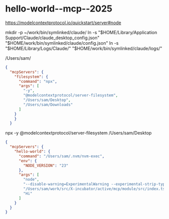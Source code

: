 # hello-world--mcp--2025

https://modelcontextprotocol.io/quickstart/server#node

mkdir -p ~/work/bin/symlinked/claude/
ln -s "$HOME/Library/Application Support/Claude/claude_desktop_config.json" "$HOME/work/bin/symlinked/claude/config.json"
ln -s "$HOME/Library/Logs/Claude/" "$HOME/work/bin/symlinked/claude/logs/"

/Users/sam/


```json
{
  "mcpServers": {
    "filesystem": {
      "command": "npx",
      "args": [
        "-y",
        "@modelcontextprotocol/server-filesystem",
        "/Users/sam/Desktop",
        "/Users/sam/Downloads"
      ]
    }
    }
  }
```
npx -y @modelcontextprotocol/server-filesystem /Users/sam/Desktop

```json
{
  "mcpServers": {
    "hello-world": {
      "command": "/Users/sam/.nvm/nvm-exec",
      "env": {
        "NODE_VERSION": "23"
      },
      "args": [
        "node",
        "--disable-warning=ExperimentalWarning --experimental-strip-types",
        "/Users/sam/work/src/X-incubator/active/mcp/module/src/index.ts",
        "Hi"
      ]
    }
  }
}
```

